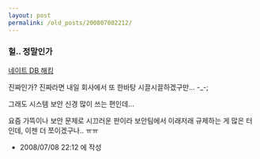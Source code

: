 ```yaml
---
layout: post
permalink: /old_posts/200807082212/
---
```


### 헐.. 정말인가


<a href="http://www.boannews.com/media/view.asp?page=1&amp;idx=10603&amp;search=&amp;find=&amp;kind=1">네이트 DB 해킹</a>

진짜인가? 진짜라면 내일 회사에서 또 한바탕 시끌시끌하겠구만... -_-;

그래도 시스템 보안 신경 많이 쓰는 편인데...

요즘 가뜩이나 보안 문제로 시끄러운 판이라 보안팀에서 이래저래 규제하는 게 많은 터인데, 이젠 더 쪼이겠구나.. ㅠㅠ





- 2008/07/08 22:12 에 작성